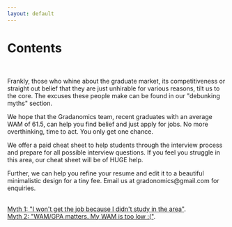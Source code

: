 ```yaml
---
layout: default
---
```

# [](#header-1)Contents
<br>    
<p>Frankly, those who whine about the graduate market, its competitiveness or straight out belief that they are just unhirable for various reasons, tilt us to the core. The excuses these people make can be found in our "debunking myths" section.</p>
          
<p>We hope that the Gradanomics team, recent graduates with an average WAM of 61.5, can help you find belief and just apply for jobs. No more overthinking, time to act. You only get one chance.</p>
          
<p>We offer a paid cheat sheet to help students through the interview process and prepare for all possible interview questions. If you feel you struggle in this area, our cheat sheet will be of HUGE help. </p>
          
<p>Further, we can help you refine your resume and edit it to a beautiful minimalistic design for a tiny fee. Email us at gradonomics@gmail.com for enquiries.</p>

<br><a href="myth-one">Myth 1: "I won't get the job because I didn't study in the area"</a>.
<br><a href="myth-two">Myth 2: "WAM/GPA matters. My WAM is too low :("</a>.